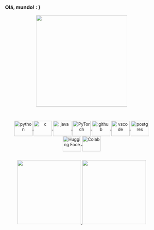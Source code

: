 ### Olá, mundo! : )

<div align="center">
  <a href="https://github.com/g-assismoraes">
  <img height="300em" src="https://github-readme-activity-graph.vercel.app/graph?username=g-assismoraes&theme=nord"/>
</div>

  ##
  
<div style="display: inline_block"align="center"><br>
  <img align="center" alt="python" height="50" width="60" src="https://cdn.jsdelivr.net/gh/devicons/devicon/icons/python/python-original-wordmark.svg">
  <img align="center" alt="c" height="50" width="60" src="https://cdn.jsdelivr.net/gh/devicons/devicon/icons/c/c-original.svg">
  <img align="center" alt="java" height="50" width="60" src="https://cdn.jsdelivr.net/gh/devicons/devicon/icons/java/java-original-wordmark.svg">
  <img align="center" alt="PyTorch" height="50" width="60" src="https://cdn.jsdelivr.net/gh/devicons/devicon/icons/pytorch/pytorch-original.svg">
  <img align="center" alt="github" height="50" width="60" src="https://cdn.jsdelivr.net/gh/devicons/devicon/icons/github/github-original.svg">
  <img align="center" alt="vscode" height="50" width="60" src="https://cdn.jsdelivr.net/gh/devicons/devicon/icons/vscode/vscode-original.svg">
  <img align="center" alt="postgres" height="50" width="60" src="https://cdn.jsdelivr.net/gh/devicons/devicon/icons/postgresql/postgresql-plain.svg">
  <img align="center" alt="Hugging Face" height="50" width="60" src="https://huggingface.co/datasets/huggingface/brand-assets/resolve/main/hf-logo.svg">
  <img align="center" alt="Colab" height="50" width="60" src="https://upload.wikimedia.org/wikipedia/commons/d/d0/Google_Colaboratory_SVG_Logo.svg">
  
</div>

##

<div align="center">
  <a href="https://github.com/g-assismoraes">
  <img height="210em" src="https://github-readme-stats.vercel.app/api?username=g-assismoraes&show_icons=true&theme=nord&count_private=true&hide_rank=true&hide=stars,contribs"/>
  <img height="210em" src="https://github-readme-stats.vercel.app/api/top-langs/?username=g-assismoraes&layout=compact&langs_count=6&hide=CSS,html&theme=nord"/>
</div>
